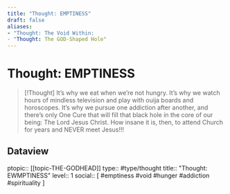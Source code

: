 ```yaml
---
title: "Thought: EMPTINESS"
draft: false
aliases:
- "Thought: The Void Within:
- "Thought: The GOD-Shaped Hole"
---
```

# Thought: EMPTINESS
> [!Thought]
> It’s why we eat when we’re not hungry.
> It’s why we watch hours of mindless television and play with ouija boards and horoscopes.
> It’s why we pursue one addiction after another, and there’s only One Cure that will fill that black hole in the core of our being: The Lord Jesus Christ. 
> How insane it is, then, to attend Church for years and NEVER meet Jesus!!!

## Dataview
ptopic:: [[topic-THE-GODHEAD]]
type:: #type/thought
title:: "Thought: EWMPTINESS"
level:: 1
social:: [ #emptiness #void #hunger #addiction #spirituality ]